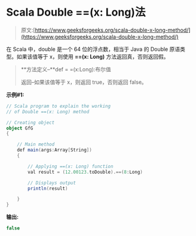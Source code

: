 # Scala Double ==(x: Long)法

> 原文:[https://www.geeksforgeeks.org/scala-double-x-long-method/](https://www.geeksforgeeks.org/scala-double-x-long-method/)

在 Scala 中，double 是一个 64 位的浮点数，相当于 Java 的 Double 原语类型。如果该值等于 x，则使用 **==(x: Long)** 方法返回真，否则返回假。

> **方法定义–**def = =(x:Long):布尔值
> 
> 返回–如果该值等于 x，则返回 true，否则返回 false。

**示例#1:**

```scala
// Scala program to explain the working 
// of Double ==(x: Long) method

// Creating object
object GfG
{ 

    // Main method
    def main(args:Array[String])
    {

        // Applying ==(x: Long) function
        val result = (12.00123.toDouble).==(8:Long)

        // Displays output
        println(result)

    }
} 
```

**输出:**

```scala
false

```
